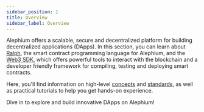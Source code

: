 ```yaml
---
sidebar_position: 1
title: Overview
sidebar_label: Overview
---
```


Alephium offers a scalable, secure and decentralized platform for
building decentralized applications (DApps). In this section, you can
learn about [Ralph](/dapps/ralph/getting-started), the smart contract
programming language for Alephium, and the [Web3
SDK](/sdk/getting-started), which offers powerful tools to
interact with the blockchain and a developer friendly framework
for compiling, testing and deploying smart contracts.

Here, you'll find information on high-level
[concepts](/dapps/concepts/overview) and
[standards](/dapps/standards/fungible-tokens), as well as practical
tutorials to help you get hands-on experience. 

Dive in to explore and build innovative DApps on Alephium!

